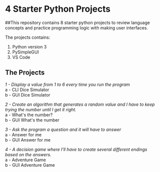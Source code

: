 # 4 Starter Python Projects

##This repository contains 8 starter python projects to review language concepts and practice programming logic with making user interfaces.

The projects contains:
1. Python version 3
2. PySimpleGUI
3. VS Code

## The Projects

*1 - Display a value from 1 to 6 every time you run the program*<br />
a - CLI Dice Simulator<br />
b - GUI Dice Simulator<br />

*2 - Create an algorithm that generates a random value and I have to keep trying the number until I get it right.*<br />
a - What's the number?<br />
b - GUI What's the number<br />

*3 - Ask the program a question and it will have to answer*<br />
a - Answer for me<br />
b - GUI Answer for me<br />

*4 - A decision game where I'll have to create several different endings based on the answers.*<br />
a - Adventure Game<br />
b - GUI Adventure Game<br />
